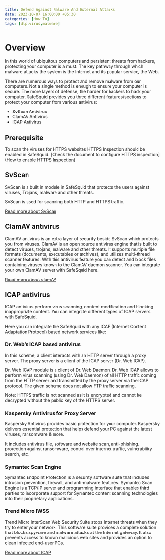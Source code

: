 ```yaml
---
title: Defend Against Malware And External Attacks
date: 2023-10-07 16:00:00 +05:30
categories: [How To]
tags: [dlp,virus,malware]
---
```


# Overview

In this world of ubiquitous computers and persistent threats from hackers, protecting your computer is a must. The key pathway through which malware attacks the system is the Internet and its popular service, the Web.

There are numerous ways to protect and remove malware from our computers. Not a single method is enough to ensure your computer is secure. The more layers of defense, the harder for hackers to hack your computer. SafeSquid provides you three different features/sections to protect your computer from various antivirus:

- SvScan Antivirus
- ClamAV Antivirus
- ICAP Antivirus

## Prerequisite

To scan the viruses for HTTPS websites HTTPS Inspection should be enabled in SafeSquid. [Check the document to configure HTTPS inspection](How to enable HTTPS Inspection)

## SvScan

SvScan is a built in module in SafeSquid that protects the users against viruses, Trojans, malware and other threats.

SvScan is used for scanning both HTTP and HTTPS traffic.

[Read more about SvScan](#)

## ClamAV antivirus

ClamAV antivirus is an extra layer of security beside SvScan which protects you from viruses. ClamAV is an open source antivirus engine that is built to detect viruses, trojans, malware and other threats. It supports multiple file formats (documents, executables or archives), and utilizes multi-thread scanner features. With this antivirus feature you can detect and block files containing viruses known to the ClamAV daemon scanner. You can integrate your own ClamAV server with SafeSquid here.

[Read more about clamAV](#)

## ICAP antivirus

ICAP antivirus perform virus scanning, content modification and blocking inappropriate content. You can integrate different types of ICAP servers with SafeSquid.

Here you can integrate the SafeSquid with any ICAP (Internet Content Adaptation Protocol) based network services like:

### Dr. Web’s ICAP based antivirus

In this scheme, a client interacts with an HTTP server through a proxy server. The proxy server is a client of the ICAP server (Dr. Web ICAP).

Dr. Web ICAP module is a client of Dr. Web Daemon. Dr. Web ICAP allows to perform virus scanning (using Dr. Web Daemon) of all HTTP traffic coming from the HTTP server and transmitted by the proxy server via the ICAP protocol. The given scheme does not allow FTP traffic scanning.

Note: HTTPS traffic is not scanned as it is encrypted and cannot be decrypted without the public key of the HTTPS server.

### Kaspersky Antivirus for Proxy Server

Kaspersky Antivirus provides basic protection for your computer. Kaspersky delivers essential protection that helps defend your PC against the latest viruses, ransomware & more.

It includes antivirus file, software and website scan, anti-phishing, protection against ransomware, control over internet traffic, vulnerability search, etc.

### Symantec Scan Engine

Symantec Endpoint Protection is a security software suite that includes intrusion prevention, firewall, and anti-malware features. Symantec Scan Engine is a TCP/IP server and programming interface that enables third parties to incorporate support for Symantec content scanning technologies into their proprietary applications.

### Trend Micro IWSS

Trend Micro InterScan Web Security Suite stops Internet threats when they try to enter your network. This software suite provides a complete solution that blocks spyware and malware attacks at the Internet gateway. It also prevents access to known malicious web sites and provides an option to clean infected end-user PCs.

[Read more about ICAP](#)

